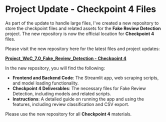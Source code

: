 # Project Update - Checkpoint 4 Files

As part of the update to handle large files, I've created a new repository to store the checkpoint files and related assets for the **Fake Review Detection** project. The new repository is now the official location for **Checkpoint 4** files.

Please visit the new repository here for the latest files and project updates:

**[Project_WoC_7.0_Fake_Review_Detection - Checkpoint 4](<https://github.com/Krisha2000/Project_WoC_7.0_Fake_Review_Detection_Chechpoint_4.git>)**

In the new repository, you will find the following:
- **Frontend and Backend Code**: The Streamlit app, web scraping scripts, and model loading functionality.
- **Checkpoint 4 Deliverables**: The necessary files for Fake Review Detection, including models and related scripts.
- **Instructions**: A detailed guide on running the app and using the features, including review classification and CSV export.

Please use the new repository for all **Checkpoint 4** materials.


